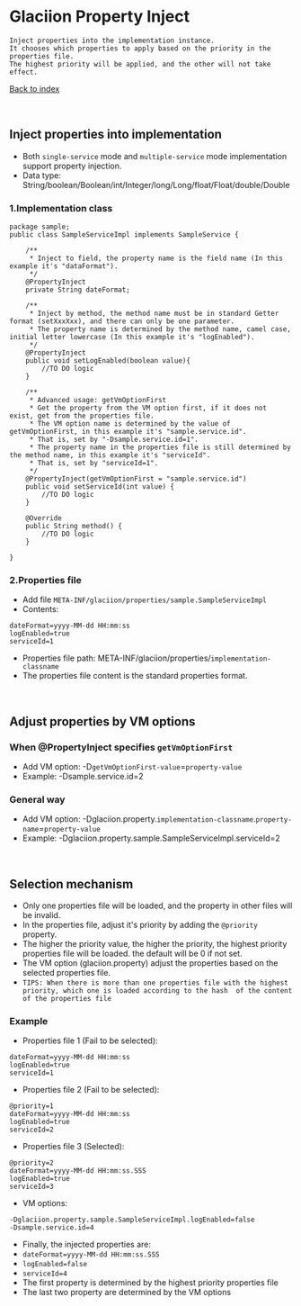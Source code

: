 # Glaciion Property Inject

```text
Inject properties into the implementation instance.
It chooses which properties to apply based on the priority in the properties file. 
The highest priority will be applied, and the other will not take effect.
```

[Back to index](https://github.com/shepherdviolet/glaciion/blob/master/docs/index.md)

<br>

## Inject properties into implementation

* Both `single-service` mode and `multiple-service` mode implementation support property injection.
* Data type: String/boolean/Boolean/int/Integer/long/Long/float/Float/double/Double

### 1.Implementation class

```text
package sample;
public class SampleServiceImpl implements SampleService {

    /**
     * Inject to field, the property name is the field name (In this example it's "dataFormat"). 
     */
    @PropertyInject
    private String dateFormat;

    /**
     * Inject by method, the method name must be in standard Getter format (setXxxXxx), and there can only be one parameter. 
     * The property name is determined by the method name, camel case, initial letter lowercase (In this example it's "logEnabled"). 
     */
    @PropertyInject
    public void setLogEnabled(boolean value){
        //TO DO logic
    }
    
    /**
     * Advanced usage: getVmOptionFirst
     * Get the property from the VM option first, if it does not exist, get from the properties file.
     * The VM option name is determined by the value of getVmOptionFirst, in this example it's "sample.service.id". 
     * That is, set by "-Dsample.service.id=1". 
     * The property name in the properties file is still determined by the method name, in this example it's "serviceId". 
     * That is, set by "serviceId=1". 
     */
    @PropertyInject(getVmOptionFirst = "sample.service.id")
    public void setServiceId(int value) {
        //TO DO logic
    }

    @Override
    public String method() {
        //TO DO logic
    }

}
```

### 2.Properties file

* Add file `META-INF/glaciion/properties/sample.SampleServiceImpl`
* Contents:

```text
dateFormat=yyyy-MM-dd HH:mm:ss
logEnabled=true
serviceId=1
```

* Properties file path: META-INF/glaciion/properties/`implementation-classname`
* The properties file content is the standard properties format.

<br>

## Adjust properties by VM options

### When @PropertyInject specifies `getVmOptionFirst`

* Add VM option: -D`getVmOptionFirst-value`=`property-value`
* Example: -Dsample.service.id=2

### General way

* Add VM option: -Dglaciion.property.`implementation-classname`.`property-name`=`property-value`
* Example: -Dglaciion.property.sample.SampleServiceImpl.serviceId=2

<br>

## Selection mechanism

* Only one properties file will be loaded, and the property in other files will be invalid.
* In the properties file, adjust it's priority by adding the `@priority` property.
* The higher the priority value, the higher the priority, the highest priority properties file will be loaded. the default will be 0 if not set.
* The VM option (glaciion.property) adjust the properties based on the selected properties file. 
* `TIPS: When there is more than one properties file with the highest priority, which one is loaded according to the hash 
of the content of the properties file`

### Example

* Properties file 1 (Fail to be selected):

```text
dateFormat=yyyy-MM-dd HH:mm:ss
logEnabled=true
serviceId=1
```

* Properties file 2 (Fail to be selected):

```text
@priority=1
dateFormat=yyyy-MM-dd HH:mm:ss
logEnabled=true
serviceId=2
```

* Properties file 3 (Selected):

```text
@priority=2
dateFormat=yyyy-MM-dd HH:mm:ss.SSS
logEnabled=true
serviceId=3
```

* VM options:

```text
-Dglaciion.property.sample.SampleServiceImpl.logEnabled=false
-Dsample.service.id=4
```

* Finally, the injected properties are:
* `dateFormat=yyyy-MM-dd HH:mm:ss.SSS`
* `logEnabled=false`
* `serviceId=4`
* The first property is determined by the highest priority properties file
* The last two property are determined by the VM options
